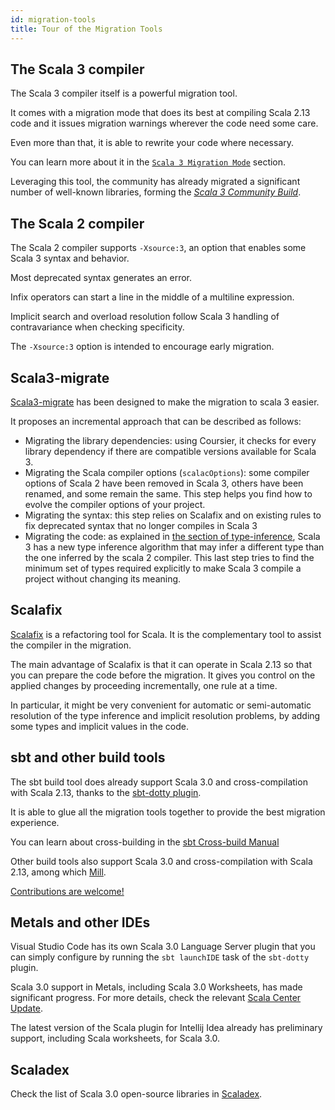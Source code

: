 ```yaml
---
id: migration-tools
title: Tour of the Migration Tools
---
```


## The Scala 3 compiler

The Scala 3 compiler itself is a powerful migration tool.

It comes with a migration mode that does its best at compiling Scala 2.13 code and it issues migration warnings wherever the code need some care.

Even more than that, it is able to rewrite your code where necessary.

You can learn more about it in the [`Scala 3 Migration Mode`](scala-3-migration-mode.md) section.

Leveraging this tool, the community has already migrated a significant number of well-known libraries, forming the [_Scala 3 Community Build_](https://github.com/lampepfl/dotty/tree/master/community-build/community-projects).

## The Scala 2 compiler

The Scala 2 compiler supports `-Xsource:3`, an option that enables some Scala 3 syntax and behavior.

Most deprecated syntax generates an error.

Infix operators can start a line in the middle of a multiline expression.

Implicit search and overload resolution follow Scala 3 handling of contravariance when checking specificity.

The `-Xsource:3` option is intended to encourage early migration.

## Scala3-migrate

[Scala3-migrate](Scala3-migrate-tool.md) has been designed to make the migration to scala 3 easier.

It proposes an incremental approach that can be described as follows:
- Migrating the library dependencies: using Coursier, it checks for every library dependency if 
  there are compatible versions available for Scala 3.
- Migrating the Scala compiler options (`scalacOptions`): some compiler options of Scala 2 have been removed 
  in Scala 3, others have been renamed, and some remain the same. 
  This step helps you find how to evolve the compiler options of your project.
- Migrating the syntax: this step relies on Scalafix and on existing rules to fix deprecated 
  syntax that no longer compiles in Scala 3
- Migrating the code: as explained in [the section of type-inference](incompatibilities/table.md#type-inference),
Scala 3 has a new type inference algorithm that may infer a different type than the one inferred by the scala 2 compiler. 
This last step tries to find the minimum set of types required explicitly to make Scala 3 compile a project without changing its meaning.

## Scalafix

[Scalafix](https://scalacenter.github.io/scalafix/) is a refactoring tool for Scala.
It is the complementary tool to assist the compiler in the migration.

The main advantage of Scalafix is that it can operate in Scala 2.13 so that you can prepare the code before the migration.
It gives you control on the applied changes by proceeding incrementally, one rule at a time.

In particular, it might be very convenient for automatic or semi-automatic resolution of the type inference and implicit resolution problems, by adding some types and implicit values in the code.

## sbt and other build tools

The sbt build tool does already support Scala 3.0 and cross-compilation with Scala 2.13, thanks to the [sbt-dotty plugin](https://dotty.epfl.ch/docs/usage/getting-started.html).

It is able to glue all the migration tools together to provide the best migration experience.

You can learn about cross-building in the [sbt Cross-build Manual](https://www.scala-sbt.org/1.x/docs/Cross-Build.html)

Other build tools also support Scala 3.0 and cross-compilation with Scala 2.13, among which [Mill](http://www.lihaoyi.com/mill/).

[Contributions are welcome!](contributing.md)

## Metals and other IDEs

Visual Studio Code has its own Scala 3.0 Language Server plugin that you can simply configure by running the `sbt launchIDE` task of the `sbt-dotty` plugin.

Scala 3.0 support in Metals, including Scala 3.0 Worksheets, has made significant progress. For more details, check the relevant [Scala Center Update](https://contributors.scala-lang.org/t/metals-and-scala-3/4274).

The latest version of the Scala plugin for Intellij Idea already has preliminary support, including Scala worksheets, for Scala 3.0.

## Scaladex

Check the list of Scala 3.0 open-source libraries in [Scaladex](https://index.scala-lang.org/).

